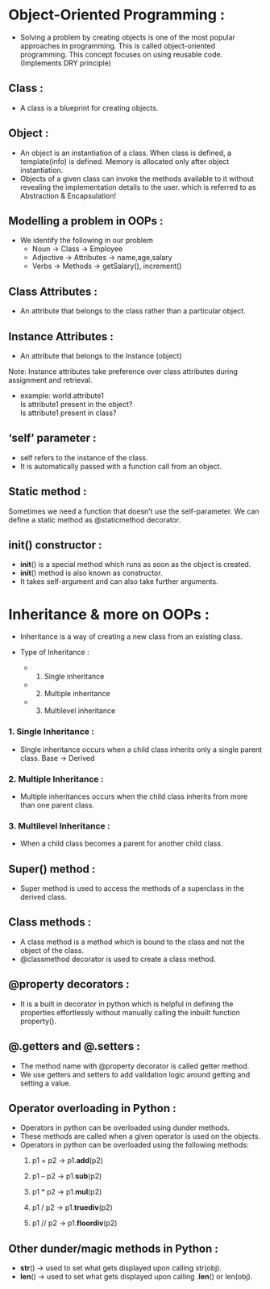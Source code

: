 # Object-Oriented Programming :
- Solving a problem by creating objects is one of the most popular approaches in programming. This is called object-oriented programming.
This concept focuses on using reusable code. (Implements DRY principle)

## Class :
- A class is a blueprint for creating objects.

## Object : 
- An object is an instantiation of a class. When class is defined, a template(info) is defined. Memory is allocated only after object instantiation.
- Objects of a given class can invoke the methods available to it without revealing the implementation details to the user.     which is referred to as Abstraction & Encapsulation!

## Modelling a problem in OOPs : 
- We identify the following in our problem 
  - Noun -> Class -> Employee 
  - Adjective -> Attributes -> name,age,salary 
  - Verbs -> Methods -> getSalary(), increment()

## Class Attributes : 
- An attribute that belongs to the class rather than a particular object.

## Instance Attributes :
- An attribute that belongs to the Instance (object)

Note: Instance attributes take preference over class attributes during assignment and retrieval.
- example: 
    world.attribute1  \
    Is attribute1 present in the object? \
    Is attribute1 present in class?

## ‘self’ parameter :
- self refers to the instance of the class.
- It is automatically passed with a function call from an object.

## Static method :
Sometimes we need a function that doesn’t use the self-parameter. We can define a static method as @staticmethod decorator.

## __init__() constructor :
- __init__() is a special method which runs as soon as the object is created.
- __init__() method is also known as constructor.
- It takes self-argument and can also take further arguments.


# Inheritance & more on OOPs :
- Inheritance is a way of creating a new class from an existing class.

- Type of Inheritance :
   - 1. Single inheritance
   - 2. Multiple inheritance
   - 3. Multilevel inheritance

### 1. Single Inheritance :
- Single inheritance occurs when a child class inherits only a single parent class.
Base -> Derived

### 2. Multiple Inheritance :
- Multiple inheritances occurs when the child class inherits from more than one parent class.

### 3. Multilevel Inheritance :
- When a child class becomes a parent for another child class.

## Super() method :
- Super method is used to access the methods of a superclass in the derived class.

## Class methods :
- A class method is a method which is bound to the class and not the object of the class.
- @classmethod decorator is used to create a class method.

## @property decorators :
- It is a built in decorator in python which is helpful in defining the properties effortlessly without manually calling the inbuilt function property().

## @.getters and @.setters :
- The method name with @property decorator is called getter method.
- We use getters and setters to add validation logic around getting and setting a value.

## Operator overloading in Python :
- Operators in python can be overloaded using dunder methods.
- These methods are called when a given operator is used on the objects.
- Operators in python can be overloaded using the following methods:
   1. p1 + p2 -> p1.__add__(p2)

   2. p1 – p2 -> p1.__sub__(p2)

   3. p1 * p2 -> p1.__mul__(p2)

   4. p1 / p2 -> p1.__truediv__(p2)

   5. p1 // p2 -> p1.__floordiv__(p2)

## Other dunder/magic methods in Python :
- __str__() -> used  to set what gets displayed upon calling str(obj).
- __len__() -> used to set what gets displayed upon calling .__len__() or len(obj).












